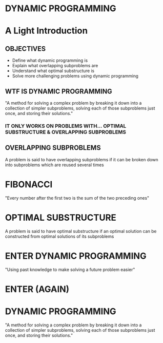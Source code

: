 # DYNAMIC PROGRAMMING

# A Light Introduction

## OBJECTIVES

- Define what dynamic programming is
- Explain what overlapping subproblems are
- Understand what optimal substructure is
- Solve more challenging problems using dynamic programming

## WTF IS DYNAMIC PROGRAMMING

"A method for solving a complex problem by breaking it down into a collection of simpler subproblems, solving each of those subproblems just once, and storing their solutions."

### IT ONLY WORKS ON PROBLEMS WITH... OPTIMAL SUBSTRUCTURE & OVERLAPPING SUBPROBLEMS

## OVERLAPPING SUBPROBLEMS

A problem is said to have overlapping subproblems if it can be broken down into subproblems which are reused several times

# FIBONACCI

"Every number after the first two is the sum of the two preceding ones"

# OPTIMAL SUBSTRUCTURE

A problem is said to have optimal substructure if an optimal solution can be constructed from optimal solutions of its subproblems

# ENTER DYNAMIC PROGRAMMING

"Using past knowledge to make solving a future problem easier"

# ENTER (AGAIN)

# DYNAMIC PROGRAMMING

"A method for solving a complex problem by breaking it down into a collection of simpler subproblems, solving each of those subproblems just once, and storing their solutions."
